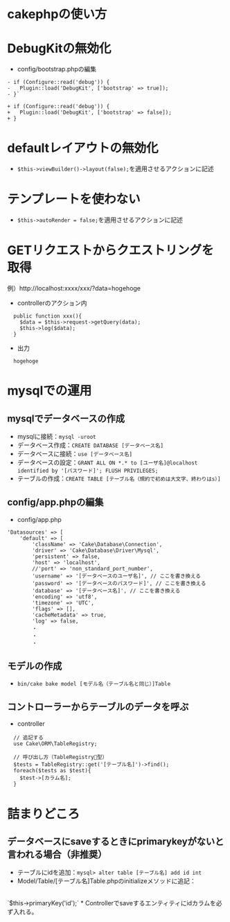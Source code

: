 # cakephpの使い方
# DebugKitの無効化
  * config/bootstrap.phpの編集
  ```
  - if (Configure::read('debug')) {
  -   Plugin::load('DebugKit', ['bootstrap' => true]);
  - }`
  ```
  ```
  + if (Configure::read('debug')) {
  +   Plugin::load('DebugKit', ['bootstrap' => false]);
  + }
  ```
# defaultレイアウトの無効化
  * `$this->viewBuilder()->layout(false);`を適用させるアクションに記述

# テンプレートを使わない
  * `$this->autoRender = false;`を適用させるアクションに記述

# GETリクエストからクエストリングを取得
  例）http://localhost:xxxx/xxx/?data=hogehoge
  * controllerのアクション内
  ```
    public function xxx(){
      $data = $this->request->getQuery(data);
      $this->log($data);
    }
  ```
  * 出力
  ```
    hogehoge
  ```

# mysqlでの運用
## mysqlでデータベースの作成
  * mysqlに接続：`mysql -uroot`
  * データベース作成：`CREATE DATABASE [データベース名]`
  * データベースに接続：`use [データベース名]`
  * データベースの設定：`GRANT ALL ON *.* to [ユーザ名]@localhost identified by '[パスワード]'; FLUSH PRIVILEGES;`
  * テーブルの作成：`CREATE TABLE [テーブル名（規約で初めは大文字、終わりはs）]`

## config/app.phpの編集
  * config/app.php
  ```
  'Datasources' => [
      'default' => [
          'className' => 'Cake\Database\Connection',
          'driver' => 'Cake\Database\Driver\Mysql',
          'persistent' => false,
          'host' => 'localhost',
          //'port' => 'non_standard_port_number',
          'username' => '[データベースのユーザ名]', // ここを書き換える
          'password' => '[データベースのパスワード]', // ここを書き換える
          'database' => '[データベース名]', // ここを書き換える
          'encoding' => 'utf8',
          'timezone' => 'UTC',
          'flags' => [],
          'cacheMetadata' => true,
          'log' => false,
          ・
          ・
          ・
  ```

## モデルの作成
  * `bin/cake bake model [モデル名（テーブル名と同じ）]Table`

## コントローラーからテーブルのデータを呼ぶ
  * controller
  ```
    // 追記する
    use Cake\ORM\TableRegistry;

    // 呼び出し方（TableRegistry型）
    $tests = TableRegistry::get('[テーブル名]')->find();
    foreach($tests as $test){
      $test->[カラム名];
    }
  ```

# 詰まりどころ
## データベースにsaveするときにprimarykeyがないと言われる場合（非推奨）
  * テーブルにidを追加：`mysql> alter table [テーブル名] add id int`
  * Model/Table/[テーブル名]Table.phpのinitializeメソッドに追記：
  <br>
  `$this->primaryKey('id');`
  * Controllerでsaveするエンティティにidカラムを必ず入れる。
